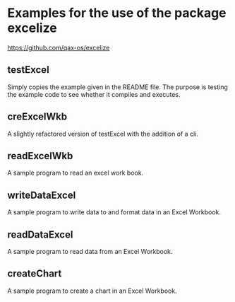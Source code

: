 # Examples for the use of the package excelize  

https://github.com/qax-os/excelize  

## testExcel  

Simply copies the example given in the README file. The purpose is testing the example code to see whether it compiles and executes.  

## creExcelWkb

A slightly refactored version of testExcel with the addition of a cli.  

## readExcelWkb

A sample program to read an excel work book.  


## writeDataExcel

A sample program to write data to and format data in an Excel Workbook.  

## readDataExcel

A sample program to read data from an Excel Workbook.  

## createChart
 
A sample program to create a chart in an Excel Workbook.  
